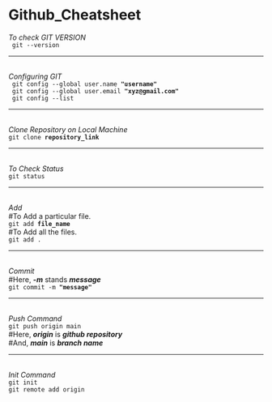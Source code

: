 # Github_Cheatsheet


<!-- To Check GIT VERSION -->
<i>To check GIT VERSION</i><br>
<code> git --version </code>



<hr><br>
<!-- Configuring Git -->
<i>Configuring GIT</i>
<br>
<code> git config --global user.name <b>"username"</b></code>
<br>
<code> git config --global user.email <b>"xyz@gmail.com"</b></code>
<br>
<code> git config --list</code>



<hr><br>
<!-- Clone a Repository on our Local Machine -->
<i>Clone Repository on Local Machine</i>
<br>
<code>git clone <b>repository_link</b></code>



<hr><br>
<!-- Check Status -->
<i>To Check Status</i>
<br>
<code>git status</code>



<hr><br>
<!-- Add new or Changed files in our Working directory to the git staging area -->
<i>Add</i>
<br>
#To Add a particular file.
<br>
<code>git add <b>file_name</b></code>
<br> 
#To Add all the files.
<br>
<code>git add .</code>



<hr><br>
<!-- It is the Record of Change -->
<i>Commit</i>
<br>
#Here, <b><i>-m</i></b> stands <b><i>message</i></b>
<br>
<code>git commit -m <b>"message"</b></code>



<hr><br>
<!-- To push the changes to the remote repository -->
<i>Push Command</i>
<br>
<code>git push origin main</code>
<br>
#Here, <i><b>origin</i></b> is <i><b>github repository</i></b>
<br>
#And, <i><b>main</i></b> is <i><b>branch name</i></b>



<hr><br>
<!-- It is used to create a new git repository -->
<i>Init Command</i>
<br>
<code>git init</code>
<br>
<code>git remote add origin <strong></strong></code>